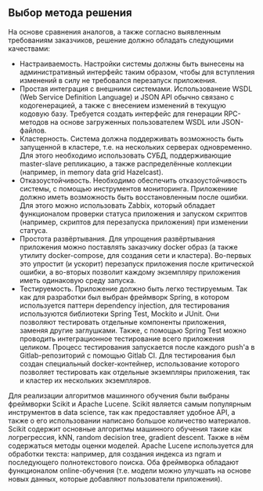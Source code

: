 ## Выбор метода решения

На основе сравнения аналогов, а также согласно выявленным требованиям заказчиков, решение должно обладать следующими качествами:

+ Настраиваемость. Настройки системы должны быть вынесены на административный интерфейс таким образом, чтобы для вступления изменений в силу не требовался перезапуск приложения. 
+ Простая интеграция с внешними системами. Использованеие WSDL (Web Service Definition Language) и JSON API обычно связано с кодогенерацией, а также с внесением изменений в текущую кодовую базу. Требуется создать интерфейс для генерации RPC-методов на основе загруженных пользователем WSDL или JSON-файлов.  
+ Кластерность. Система должна поддерживать возможность быть запущенной в кластере, т.е. на нескольких серверах одновременно. Для этого необходимо использовать СУБД, поддерживающие master-slave репликацию, а также распределённые коллекции (например, in memory data grid Hazelcast).
+ Отказоустойчивость. Необходимо обеспечить отказоустойчивость системы, с помощью инструментов мониторинга. Приложениие должно иметь возможность быть восстановленным после ошибки. Для этого можно использовать Zabbix, который обладает функционалом проверки статуса приложения и запуском скриптов (например, скриптов для перезапуска приложения) при изменении статуса.
+ Простота развёртывания. Для упрощения развёртывания приложения можно поставлять заказчику docker образ (а также утилиту docker-compose, для создания сети и кластера). Во-первых это упростит (и ускорит) перезапуск приложения после критической ошибки, а во-вторых позволит каждому экземпляру приложения иметь одинаковую среду запуска.
+ Тестируемость. Приложение должно быть легко тестируемым. Так как для разработки был выбран фреймворк Spring, в котором используется паттерн dependency injection, для тестирования используются библиотеки Spring Test, Mockito и JUnit. Они позволяют тестировать отдельные компоненты приложения, заменяя другие заглушками. Также, с помощью Spring Test можно проводить интеграционное тестирование всего приложения целиком. Процесс тестирования запускается после каждого push'a в Gitlab-репозиторий с помощью Gitlab CI. Для тестирования был создан специальный docker-контейнер, использование которого позволяет тестировать как отдельные экземпляры приложения, так и кластер их нескольких экземпляров.

Для реализации алгоритмов машинного обучения были выбраны фреймворки Scikit и Apache Lucene. Scikit является самым популярным инструментов в data science, так как предоставляет удобное API, а также о его использовании написано большое количество материалов. Scikit содержит основные алгоритмы машинного обучения такие как логрегрессия, kNN, random decision tree, gradient descent. Также в нём содержаться методы оценки моделей. Apache Lucene используется для обработки текста: например, для создания индекса из ngram и последующего полнотекстового поиска. Оба фреймворка обладают функционалом online-обучения (т.е. модели можно улучшать на основе новых данных, которые добавляют пользователи приложения).
